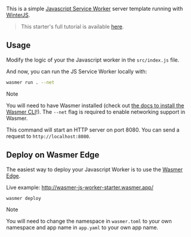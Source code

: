This is a simple [Javascript Service Worker](https://python.org/) server template running with [WinterJS](https://github.com/wasmerio/winterjs).

> This starter's full tutorial is available [here](https://docs.wasmer.io/edge/quickstart/js-wintercg).

## Usage

Modify the logic of your the Javascript worker in the `src/index.js` file.

And now, you can run the JS Service Worker locally with:

```bash
wasmer run . --net
```

> [!NOTE]
> You will need to have Wasmer installed (check out [the docs to install the Wasmer CLI](https://docs.wasmer.io/install)!). 
> The `--net` flag is required to enable networking support in Wasmer.

This command will start an HTTP server on port 8080. You can send a request to `http://localhost:8080`.

## Deploy on Wasmer Edge

The easiest way to deploy your Javascript Worker is to use the [Wasmer Edge](https://wasmer.io/products/edge).

Live example: http://wasmer-js-worker-starter.wasmer.app/

```bash
wasmer deploy
```

> [!NOTE]
> You will need to change the namespace in `wasmer.toml` to your own namespace and app name in `app.yaml` to your own app name.
